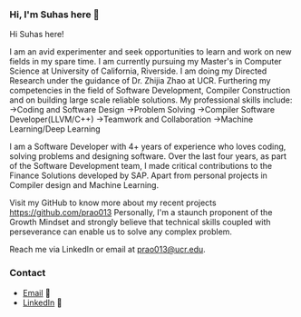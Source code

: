 ### Hi, I'm Suhas here 👋


Hi Suhas here!

I am an avid experimenter and seek opportunities to learn and work on new fields in my spare time. I am currently pursuing my Master's in Computer Science at University of California, Riverside. I am doing my Directed Research under the guidance of Dr. Zhijia Zhao at UCR.
Furthering my competencies in the field of Software Development, Compiler Construction and on building large scale reliable solutions. My professional skills include:
->Coding and Software Design
->Problem Solving
->Compiler Software Developer(LLVM/C++)
->Teamwork and Collaboration
->Machine Learning/Deep Learning

I am a Software Developer with 4+ years of experience who loves coding, solving problems and designing software. Over the last four years, as part of the Software Development team, I made critical contributions to the Finance Solutions developed by SAP. Apart from personal projects in Compiler design and Machine Learning.

Visit my GitHub to know more about my recent projects https://github.com/prao013
Personally, I'm a staunch proponent of the Growth Mindset and strongly believe that technical skills coupled with perseverance can enable us to solve any complex problem.

Reach me via LinkedIn or email at prao013@ucr.edu.
### Contact

- [Email](mailto:prao013@ucr.edu) :email:
- [LinkedIn](https://www.linkedin.com/in/psuhasrao) :tea:

<!--
**prao013/prao013** is a ✨ _special_ ✨ repository because its `README.md` (this file) appears on your GitHub profile.

Here are some ideas to get you started:

- 🔭 I’m currently working on ...
- 🌱 I’m currently learning ...
- 👯 I’m looking to collaborate on ...
- 🤔 I’m looking for help with ...
- 💬 Ask me about ...
- 📫 How to reach me: ...
- 😄 Pronouns: ...
- ⚡ Fun fact: ...
-->
